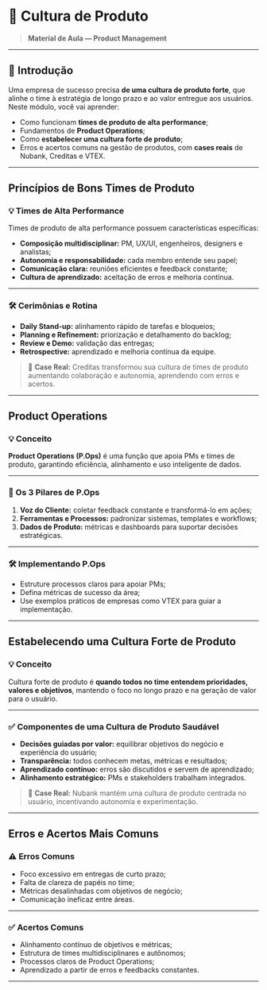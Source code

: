 # 🌟 Cultura de Produto

> **Material de Aula — Product Management**

---

## 🎯 Introdução

Uma empresa de sucesso precisa **de uma cultura de produto forte**, que alinhe o time à estratégia de longo prazo e ao valor entregue aos usuários.  
Neste módulo, você vai aprender:

- Como funcionam **times de produto de alta performance**;  
- Fundamentos de **Product Operations**;  
- Como **estabelecer uma cultura forte de produto**;  
- Erros e acertos comuns na gestão de produtos, com **cases reais** de Nubank, Creditas e VTEX.

---

## Princípios de Bons Times de Produto

### 💡 Times de Alta Performance

Times de produto de alta performance possuem características específicas:

- **Composição multidisciplinar:** PM, UX/UI, engenheiros, designers e analistas;  
- **Autonomia e responsabilidade:** cada membro entende seu papel;  
- **Comunicação clara:** reuniões eficientes e feedback constante;  
- **Cultura de aprendizado:** aceitação de erros e melhoria contínua.

---

### 🛠️ Cerimônias e Rotina

- **Daily Stand-up:** alinhamento rápido de tarefas e bloqueios;  
- **Planning e Refinement:** priorização e detalhamento do backlog;  
- **Review e Demo:** validação das entregas;  
- **Retrospective:** aprendizado e melhoria contínua da equipe.

> 📌 **Case Real:** Creditas transformou sua cultura de times de produto aumentando colaboração e autonomia, aprendendo com erros e acertos.

---

## Product Operations

### 💡 Conceito

**Product Operations (P.Ops)** é uma função que apoia PMs e times de produto, garantindo eficiência, alinhamento e uso inteligente de dados.

---

### 🧩 Os 3 Pilares de P.Ops

1. **Voz do Cliente:** coletar feedback constante e transformá-lo em ações;  
2. **Ferramentas e Processos:** padronizar sistemas, templates e workflows;  
3. **Dados de Produto:** métricas e dashboards para suportar decisões estratégicas.

---

### 🛠️ Implementando P.Ops

- Estruture processos claros para apoiar PMs;  
- Defina métricas de sucesso da área;  
- Use exemplos práticos de empresas como VTEX para guiar a implementação.

---

## Estabelecendo uma Cultura Forte de Produto

### 💡 Conceito

Cultura forte de produto é **quando todos no time entendem prioridades, valores e objetivos**, mantendo o foco no longo prazo e na geração de valor para o usuário.

---

### ✅ Componentes de uma Cultura de Produto Saudável

- **Decisões guiadas por valor:** equilibrar objetivos do negócio e experiência do usuário;  
- **Transparência:** todos conhecem metas, métricas e resultados;  
- **Aprendizado contínuo:** erros são discutidos e servem de aprendizado;  
- **Alinhamento estratégico:** PMs e stakeholders trabalham integrados.

> 📌 **Case Real:** Nubank mantém uma cultura de produto centrada no usuário, incentivando autonomia e experimentação.

---

## Erros e Acertos Mais Comuns

### ⚠️ Erros Comuns

- Foco excessivo em entregas de curto prazo;  
- Falta de clareza de papéis no time;  
- Métricas desalinhadas com objetivos de negócio;  
- Comunicação ineficaz entre áreas.

---

### ✅ Acertos Comuns

- Alinhamento contínuo de objetivos e métricas;  
- Estrutura de times multidisciplinares e autônomos;  
- Processos claros de Product Operations;  
- Aprendizado a partir de erros e feedbacks constantes.

---
